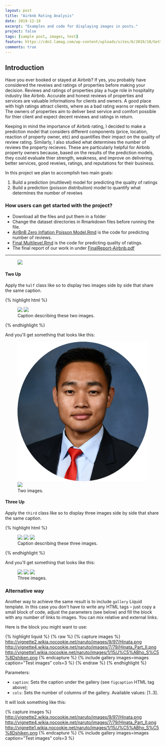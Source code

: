 ```yaml
---
layout: post
title: "Airbnb Rating Analysis"
date: 2019-12-18
excerpt: "Examples and code for displaying images in posts."
project: false
tags: [sample post, images, test]
feature: https://cdn2.lamag.com/wp-content/uploads/sites/6/2019/10/GettyImages-1158411199.jpg
comments: true
---
```


## Introduction

Have you ever booked or stayed at Airbnb?  If yes, you probably have considered the reveiws and ratings of properties before making your decision. Reviews and ratings of properties play a huge role in hospitality industry like Airbnb. Accurate and honest reviews of properties and services are valuable informations for clients and owners. A good place with high ratings attract clients, where as a bad rating warns or repels them. The owners of properties aim to deliver best service and comfort possible for thier client and expect decent reviews and ratings in return. 

Keeping in mind the importance of Airbnb rating, I decided to make a prediction model that considers different components (price, location, reaction of property owner, etc) and quantifies their impact on the quality of review rating. Similarly, I also studied what determines the number of reviews the property recieves. These are particularly helpful for Airbnb property owners because, based on the results of the prediction models, they could evaluate thier strength, weakness, and improve on delivering better services, good reveiws, ratings, and reputations for their business.  

In this project we plan to accomplish two main goals:

 1) Build a prediction (multilevel) model for predicting the quality of ratings
 2) Build a prediction (poisson distribution) model to quantify what determines the number of reveiws

### How users can get started with the project?
- Download all the files and put them in a folder
- Change the dataset directories in Rmarkdown files before running the file.
- [AirBnB Zero Inflation Poisson Model.Rmd](https://github.com/gurungkshitij/airbnb-rating-analysis/blob/master/AirBnB%20Zero%20Inflation%20Poisson%20Model.Rmd) is the code for predicting number of reviews. 
- [Final Multilevel.Rmd](https://github.com/gurungkshitij/airbnb-rating-analysis/blob/master/Final%20Multilevel.Rmd) is the code for predicting quality of ratings. 
- The final report of our work in under [FinalReport-Airbnb.pdf](https://github.com/gurungkshitij/airbnb-rating-analysis/blob/master/FinalReport-Airbnb.pdf)
<hr />
<figure>
	<a href="https://samdatourism.com/wp-content/uploads/2019/10/airbnb-recommended-destinations.png"><img src="https://samdatourism.com/wp-content/uploads/2019/10/airbnb-recommended-destinations.png"></a>
</figure>


#### Two Up

Apply the `half` class like so to display two images side by side that share the same caption.

{% highlight html %}
<figure class="half">
    <a href="assets/img/Lifetouch Portrait.png"><img src="/imassets/img/Lifetouch Portrait.png"></a>
    <a href="/images/image-filename-2-large.jpg"><img src="/images/image-filename-2.jpg"></a>
    <figcaption>Caption describing these two images.</figcaption>
</figure>
{% endhighlight %}

And you'll get something that looks like this:

<figure class="half">
	<a href="assets/img/Lifetouch Portrait.png"><img src="assets/img/Lifetouch Portrait.png"></a>
	<a href="http://placehold.it/1200x600.jpeg"><img src="http://placehold.it/600x300.jpg"></a>
	<figcaption>Two images.</figcaption>
</figure>

#### Three Up

Apply the `third` class like so to display three images side by side that share the same caption.

{% highlight html %}
<figure class="third">
	<img src="/images/image-filename-1.jpg">
	<img src="/images/image-filename-2.jpg">
	<img src="/images/image-filename-3.jpg">
	<figcaption>Caption describing these three images.</figcaption>
</figure>
{% endhighlight %}

And you'll get something that looks like this:

<figure class="third">
	<img src="http://placehold.it/600x300.jpg">
	<img src="http://placehold.it/600x300.jpg">
	<img src="http://placehold.it/600x300.jpg">
	<figcaption>Three images.</figcaption>
</figure>

### Alternative way

Another way to achieve the same result is to include `gallery` Liquid template. In this case you
don't have to write any HTML tags – just copy a small block of code, adjust the parameters (see below)
and fill the block with any number of links to images. You can mix relative and external links.

Here is the block you might want to use:

{% highlight liquid %}
{% raw %}
{% capture images %}
	http://vignette2.wikia.nocookie.net/naruto/images/9/97/Hinata.png
	http://vignette4.wikia.nocookie.net/naruto/images/7/79/Hinata_Part_II.png
	http://vignette1.wikia.nocookie.net/naruto/images/1/15/J%C5%ABho_S%C5%8Dshiken.png
{% endcapture %}
{% include gallery images=images caption="Test images" cols=3 %}
{% endraw %}
{% endhighlight %}

Parameters:

- `caption`: Sets the caption under the gallery (see `figcaption` HTML tag above);
- `cols`: Sets the number of columns of the gallery.
Available values: [1..3].

It will look something like this:

{% capture images %}
	http://vignette2.wikia.nocookie.net/naruto/images/9/97/Hinata.png
	http://vignette4.wikia.nocookie.net/naruto/images/7/79/Hinata_Part_II.png
	http://vignette1.wikia.nocookie.net/naruto/images/1/15/J%C5%ABho_S%C5%8Dshiken.png
{% endcapture %}
{% include gallery images=images caption="Test images" cols=3 %}
